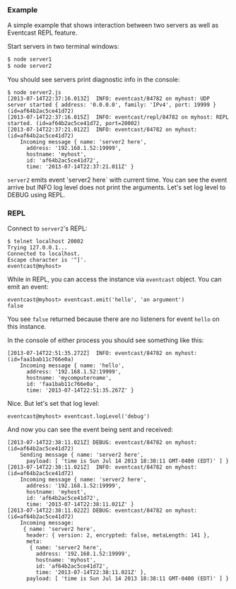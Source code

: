 ### Example

A simple example that shows interaction between two servers as well as Eventcast REPL feature.

Start servers in two terminal windows:

```javascript
$ node server1
$ node server2
```

You should see servers print diagnostic info in the console:

```
$ node server2.js
[2013-07-14T22:37:16.013Z]  INFO: eventcast/84782 on myhost: UDP server started { address: '0.0.0.0', family: 'IPv4', port: 19999 } (id=af64b2ac5ce41d72)
[2013-07-14T22:37:16.015Z]  INFO: eventcast/repl/84782 on myhost: REPL started. (id=af64b2ac5ce41d72, port=20002)
[2013-07-14T22:37:21.012Z]  INFO: eventcast/84782 on myhost:  (id=af64b2ac5ce41d72)
    Incoming message { name: 'server2 here',
      address: '192.168.1.52:19999',
      hostname: 'myhost',
      id: 'af64b2ac5ce41d72',
      time: '2013-07-14T22:37:21.011Z' }
```

`server2` emits event 'server2 here` with current time. You can see the event arrive but INFO log level does not print the arguments. Let's set log level to DEBUG using REPL.

### REPL

Connect to `server2`'s REPL:

```
$ telnet localhost 20002
Trying 127.0.0.1...
Connected to localhost.
Escape character is '^]'.
eventcast@myhost> 
```
While in REPL, you can access the instance via `eventcast` object. You can emit an event:

```
eventcast@myhost> eventcast.emit('hello', 'an argument')
false
```
You see `false` returned because there are no listeners for event `hello` on this instance.

In the console of either process you should see something like this:

```
[2013-07-14T22:51:35.272Z]  INFO: eventcast/84782 on myhost:  (id=faa1bab11c766e0a)
    Incoming message { name: 'hello',
      address: '192.168.1.52:19999',
      hostname: 'mycomputername',
      id: 'faa1bab11c766e0a',
      time: '2013-07-14T22:51:35.267Z' }
```

Nice. But let's set that log level:

```
eventcast@myhost> eventcast.logLevel('debug')
```
And now you can see the event being sent and received:

```
[2013-07-14T22:38:11.021Z] DEBUG: eventcast/84782 on myhost:  (id=af64b2ac5ce41d72)
    Sending message { name: 'server2 here',
      payload: [ 'time is Sun Jul 14 2013 18:38:11 GMT-0400 (EDT)' ] }
[2013-07-14T22:38:11.021Z]  INFO: eventcast/84782 on myhost:  (id=af64b2ac5ce41d72)
    Incoming message { name: 'server2 here',
      address: '192.168.1.52:19999',
      hostname: 'myhost',
      id: 'af64b2ac5ce41d72',
      time: '2013-07-14T22:38:11.021Z' }
[2013-07-14T22:38:11.022Z] DEBUG: eventcast/84782 on myhost:  (id=af64b2ac5ce41d72)
    Incoming message:
     { name: 'server2 here',
      header: { version: 2, encrypted: false, metaLength: 141 },
      meta: 
       { name: 'server2 here',
         address: '192.168.1.52:19999',
         hostname: 'myhost',
         id: 'af64b2ac5ce41d72',
         time: '2013-07-14T22:38:11.021Z' },
      payload: [ 'time is Sun Jul 14 2013 18:38:11 GMT-0400 (EDT)' ] }
```
